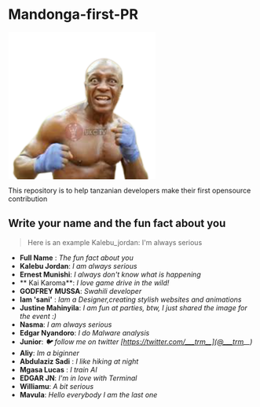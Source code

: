 # Mandonga-first-PR

<img width="300px" src="./assets/img/mandonga-logo.png" align="center" alt="Tukumbushe-Logo" />

This repository is to help tanzanian developers make their first opensource contribution

## Write your name and the fun fact about you

> Here is an example Kalebu_jordan: I'm always serious

- **Full Name** : *The fun fact about you*
- **Kalebu Jordan**: *I am always serious* 
- **Ernest Munishi**: *I always don't know what is happening*
- ** Kai Karoma**: *I love game drive in the wild!*
- **GODFREY MUSSA**: *Swahili developer*
- **Iam 'sani'** : *Iam a Designer,creating stylish websites and animations*
- **Justine Mahinyila**: *I am fun at parties, btw, I just shared the image for the event :)*
- **Nasma**: *I am always serious*
- **Edgar Nyandoro**: *I do Malware analysis* 
- **Junior**: *🐦 follow me on twitter [https://twitter.com/___trm__](@___trm__)* 
- **Aliy**: *Im a biginner*
- **Abdulaziz Sadi** : *I like hiking at night*
- **Mgasa Lucas** : *I train AI*
- **EDGAR JN**: *I'm in love with Terminal*
- **Williamu**: *A bit serious*
- **Mavula**: *Hello everybody I am the last one*
